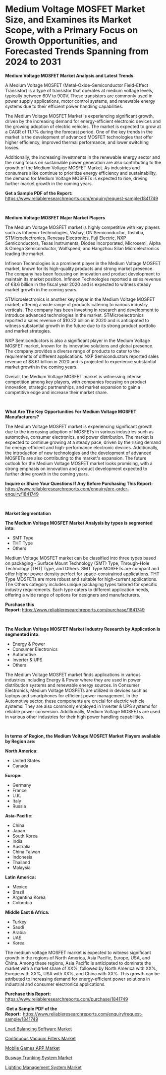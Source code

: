 <p><h1>Medium Voltage MOSFET Market Size, and Examines its Market Scope, with a Primary Focus on Growth Opportunities, and Forecasted Trends Spanning from 2024 to 2031</h1></p><p><strong>Medium Voltage MOSFET Market Analysis and Latest Trends</strong></p>
<p><p>A Medium Voltage MOSFET (Metal-Oxide-Semiconductor Field-Effect Transistor) is a type of transistor that operates at medium voltage levels, typically between 60V to 900V. These transistors are commonly used in power supply applications, motor control systems, and renewable energy systems due to their efficient power handling capabilities.</p><p>The Medium Voltage MOSFET Market is experiencing significant growth, driven by the increasing demand for energy-efficient electronic devices and the growing adoption of electric vehicles. The market is expected to grow at a CAGR of 11.7% during the forecast period. One of the key trends in the market is the development of advanced MOSFET technologies that offer higher efficiency, improved thermal performance, and lower switching losses.</p><p>Additionally, the increasing investments in the renewable energy sector and the rising focus on sustainable power generation are also contributing to the growth of the Medium Voltage MOSFET Market. As industries and consumers alike continue to prioritize energy efficiency and sustainability, the demand for Medium Voltage MOSFETs is expected to rise, driving further market growth in the coming years.</p></p>
<p><strong>Get a Sample PDF of the Report:&nbsp;</strong> <a href="https://www.reliableresearchreports.com/enquiry/request-sample/1841749">https://www.reliableresearchreports.com/enquiry/request-sample/1841749</a></p>
<p>&nbsp;</p>
<p><strong>Medium Voltage MOSFET Major Market Players</strong></p>
<p><p>The Medium Voltage MOSFET market is highly competitive with key players such as Infineon Technologies, Vishay, ON Semiconductor, Toshiba, STMicroelectronics, Renesas Electronics, Fuji Electric, NXP Semiconductors, Texas Instruments, Diodes Incorporated, Microsemi, Alpha & Omega Semiconductor, Wolfspeed, and Hangzhou Silan Microelectronics leading the market.</p><p>Infineon Technologies is a prominent player in the Medium Voltage MOSFET market, known for its high-quality products and strong market presence. The company has been focusing on innovation and product development to maintain its market position. Infineon Technologies reported a sales revenue of €8.6 billion in the fiscal year 2020 and is expected to witness steady market growth in the coming years.</p><p>STMicroelectronics is another key player in the Medium Voltage MOSFET market, offering a wide range of products catering to various industry verticals. The company has been investing in research and development to introduce advanced technologies in the market. STMicroelectronics reported a sales revenue of $10.22 billion in 2020 and is anticipated to witness substantial growth in the future due to its strong product portfolio and market strategies.</p><p>NXP Semiconductors is also a significant player in the Medium Voltage MOSFET market, known for its innovative solutions and global presence. The company provides a diverse range of products to cater to the requirements of different applications. NXP Semiconductors reported sales revenue of $8.61 billion in 2020 and is projected to experience substantial market growth in the coming years.</p><p>Overall, the Medium Voltage MOSFET market is witnessing intense competition among key players, with companies focusing on product innovation, strategic partnerships, and market expansion to gain a competitive edge and increase their market share.</p></p>
<p>&nbsp;</p>
<p><strong>What Are The Key Opportunities For Medium Voltage MOSFET Manufacturers?</strong></p>
<p><p>The Medium Voltage MOSFET market is experiencing significant growth due to the increasing adoption of MOSFETs in various industries such as automotive, consumer electronics, and power distribution. The market is expected to continue growing at a steady pace, driven by the rising demand for energy-efficient and high-performance electronic devices. Additionally, the introduction of new technologies and the development of advanced MOSFETs are also contributing to the market's expansion. The future outlook for the Medium Voltage MOSFET market looks promising, with a strong emphasis on innovation and product development expected to further drive growth in the coming years.</p></p>
<p><strong>Inquire or Share Your Questions If Any Before Purchasing This Report:</strong> <a href="https://www.reliableresearchreports.com/enquiry/pre-order-enquiry/1841749">https://www.reliableresearchreports.com/enquiry/pre-order-enquiry/1841749</a></p>
<p>&nbsp;</p>
<p><strong>Market Segmentation</strong></p>
<p><strong>The Medium Voltage MOSFET Market Analysis by types is segmented into:</strong></p>
<p><ul><li>SMT Type</li><li>THT Type</li><li>Others</li></ul></p>
<p><p>Medium Voltage MOSFET market can be classified into three types based on packaging - Surface Mount Technology (SMT) Type, Through-Hole Technology (THT) Type, and Others. SMT Type MOSFETs are compact and offer higher power density perfect for space-constrained applications. THT Type MOSFETs are more robust and suitable for high-current applications. The Others category includes unique packaging types tailored for specific industry requirements. Each type caters to different application needs, offering a wide range of options for designers and manufacturers.</p></p>
<p><strong>Purchase this Report:&nbsp;</strong><a href="https://www.reliableresearchreports.com/purchase/1841749">https://www.reliableresearchreports.com/purchase/1841749</a></p>
<p>&nbsp;</p>
<p><strong>The Medium Voltage MOSFET Market Industry Research by Application is segmented into:</strong></p>
<p><ul><li>Energy & Power</li><li>Consumer Electronics</li><li>Automotive</li><li>Inverter & UPS</li><li>Others</li></ul></p>
<p><p>The Medium Voltage MOSFET market finds applications in various industries including Energy & Power where they are used in power distribution systems and renewable energy sources. In Consumer Electronics, Medium Voltage MOSFETs are utilized in devices such as laptops and smartphones for efficient power management. In the Automotive sector, these components are crucial for electric vehicle systems. They are also commonly employed in Inverter & UPS systems for reliable power conversion. Additionally, Medium Voltage MOSFETs are used in various other industries for their high power handling capabilities.</p></p>
<p>&nbsp;</p>
<p><strong>In terms of Region, the Medium Voltage MOSFET Market Players available by Region are:</strong></p>
<p>
    <p> <strong> North America: </strong>
        <ul>
            <li>United States</li>
            <li>Canada</li>
        </ul>
        </p> 
    <p> <strong> Europe: </strong>
        <ul>
            <li>Germany</li>
            <li>France</li>
            <li>U.K.</li>
            <li>Italy</li>
            <li>Russia</li>
        </ul>
        </p> 
    <p> <strong> Asia-Pacific: </strong>
        <ul>
            <li>China</li>
            <li>Japan</li>
            <li>South Korea</li>
            <li>India</li>
            <li>Australia</li>
            <li>China Taiwan</li>
            <li>Indonesia</li>
            <li>Thailand</li>
            <li>Malaysia</li>
        </ul>
        </p> 
    <p> <strong> Latin America: </strong>
        <ul>
            <li>Mexico</li>
            <li>Brazil</li>
            <li>Argentina Korea</li>
            <li>Colombia</li>
        </ul>
        </p> 
    <p> <strong> Middle East & Africa: </strong>
        <ul>
            <li>Turkey</li>
            <li>Saudi</li>
            <li>Arabia</li>
            <li>UAE</li>
            <li>Korea</li>
        </ul>
    </p>
    </p>
<p><p>The medium voltage MOSFET market is expected to witness significant growth in the regions of North America, Asia Pacific, Europe, USA, and China. Among these regions, Asia Pacific is anticipated to dominate the market with a market share of XX%, followed by North America with XX%, Europe with XX%, USA with XX%, and China with XX%. This growth can be attributed to increasing demand for energy-efficient power solutions in industrial and consumer electronics applications.</p></p>
<p><strong>Purchase this Report: </strong><a href="https://www.reliableresearchreports.com/purchase/1841749">https://www.reliableresearchreports.com/purchase/1841749</a></p>
<p>&nbsp;<strong>Get a Sample PDF of the Report:&nbsp;&nbsp;</strong><a href="https://www.reliableresearchreports.com/enquiry/request-sample/1841749">https://www.reliableresearchreports.com/enquiry/request-sample/1841749</a></p>
<p><strong></strong></p>
<p><p><a href="https://medium.com/@dritasmani2022/analyzing-load-balancing-software-market-global-industry-perspective-and-forecast-2024-to-2031-44c213d92ed0">Load Balancing Software Market</a></p><p><a href="https://github.com/changoleonlaverguenzanoexiste/Market-Research-Report-List-2/blob/main/continuous-vacuum-filters-market.md">Continuous Vacuum Filters Market</a></p><p><a href="https://medium.com/@arnisaleka1951/mobile-games-app-market-size-market-outlook-and-market-forecast-2024-to-2031-80d7d1728fed">Mobile Games APP Market</a></p><p><a href="https://github.com/dimitrishawkinswaynenp91rgz/Market-Research-Report-List-1/blob/main/busway-trunking-system-market.md">Busway Trunking System Market</a></p><p><a href="https://medium.com/@dritasmani2022/lighting-management-system-market-size-reveals-the-best-marketing-channels-in-global-industry-a20a2de47d70">Lighting Management System Market</a></p></p>